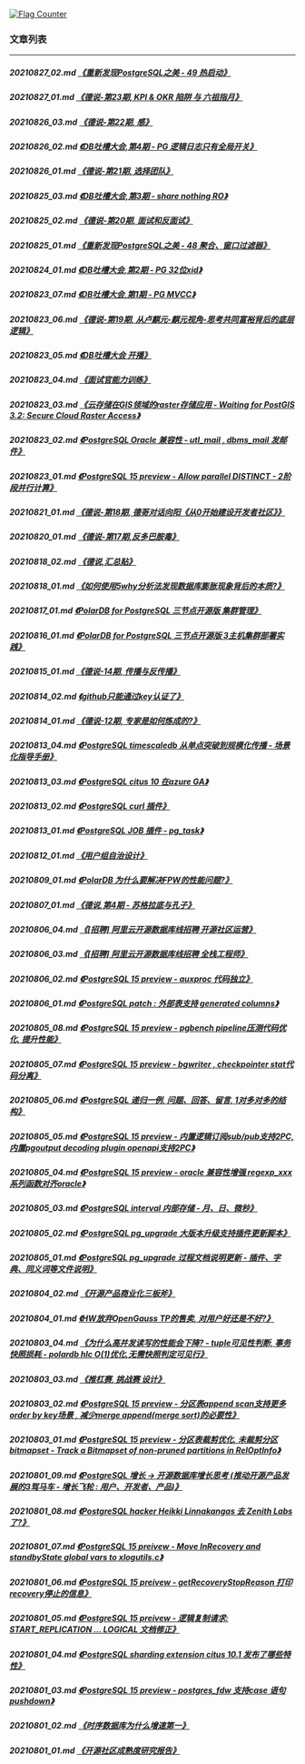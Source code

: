 <a rel="nofollow" href="http://info.flagcounter.com/h9V1"  ><img src="http://s03.flagcounter.com/count/h9V1/bg_FFFFFF/txt_000000/border_CCCCCC/columns_2/maxflags_12/viewers_0/labels_0/pageviews_0/flags_0/"  alt="Flag Counter"  border="0"  ></a>  
  
### 文章列表  
----  
##### 20210827_02.md   [《重新发现PostgreSQL之美 - 49 热启动》](20210827_02.md)  
##### 20210827_01.md   [《德说-第23期, KPI & OKR 陷阱 与 六祖指月》](20210827_01.md)  
##### 20210826_03.md   [《德说-第22期, 感》](20210826_03.md)  
##### 20210826_02.md   [《DB吐槽大会,第4期 - PG 逻辑日志只有全局开关》](20210826_02.md)  
##### 20210826_01.md   [《德说-第21期, 选择团队》](20210826_01.md)  
##### 20210825_03.md   [《DB吐槽大会,第3期 - share nothing RO》](20210825_03.md)  
##### 20210825_02.md   [《德说-第20期, 面试和反面试》](20210825_02.md)  
##### 20210825_01.md   [《重新发现PostgreSQL之美 - 48 聚合、窗口过滤器》](20210825_01.md)  
##### 20210824_01.md   [《DB吐槽大会,第2期 - PG 32位xid》](20210824_01.md)  
##### 20210823_07.md   [《DB吐槽大会,第1期 - PG MVCC》](20210823_07.md)  
##### 20210823_06.md   [《德说-第19期, 从卢麒元-麒元视角-思考共同富裕背后的底层逻辑》](20210823_06.md)  
##### 20210823_05.md   [《DB吐槽大会 开播》](20210823_05.md)  
##### 20210823_04.md   [《面试官能力训练》](20210823_04.md)  
##### 20210823_03.md   [《云存储在GIS领域的raster存储应用 - Waiting for PostGIS 3.2: Secure Cloud Raster Access》](20210823_03.md)  
##### 20210823_02.md   [《PostgreSQL Oracle 兼容性 - utl_mail , dbms_mail 发邮件》](20210823_02.md)  
##### 20210823_01.md   [《PostgreSQL 15 preview - Allow parallel DISTINCT - 2阶段并行计算》](20210823_01.md)  
##### 20210821_01.md   [《德说-第18期, 德哥对话向阳《从0开始建设开发者社区》》](20210821_01.md)  
##### 20210820_01.md   [《德说-第17期,反多巴胺毒》](20210820_01.md)  
##### 20210818_02.md   [《德说,汇总贴》](20210818_02.md)  
##### 20210818_01.md   [《如何使用5why分析法发现数据库膨胀现象背后的本质?》](20210818_01.md)  
##### 20210817_01.md   [《PolarDB for PostgreSQL 三节点开源版 集群管理》](20210817_01.md)  
##### 20210816_01.md   [《PolarDB for PostgreSQL 三节点开源版 3主机集群部署实践》](20210816_01.md)  
##### 20210815_01.md   [《德说-14期, 传播与反传播》](20210815_01.md)  
##### 20210814_02.md   [《github只能通过key认证了》](20210814_02.md)  
##### 20210814_01.md   [《德说-12期, 专家是如何炼成的?》](20210814_01.md)  
##### 20210813_04.md   [《PostgreSQL timescaledb 从单点突破到规模化传播 - 场景化指导手册》](20210813_04.md)  
##### 20210813_03.md   [《PostgreSQL citus 10 在azure GA》](20210813_03.md)  
##### 20210813_02.md   [《PostgreSQL curl 插件》](20210813_02.md)  
##### 20210813_01.md   [《PostgreSQL JOB 插件 - pg_task》](20210813_01.md)  
##### 20210812_01.md   [《用户组自治设计》](20210812_01.md)  
##### 20210809_01.md   [《PolarDB 为什么要解决FPW的性能问题?》](20210809_01.md)  
##### 20210807_01.md   [《德说,第4期 - 苏格拉底与孔子》](20210807_01.md)  
##### 20210806_04.md   [《[招聘] 阿里云开源数据库线招聘 开源社区运营》](20210806_04.md)  
##### 20210806_03.md   [《[招聘] 阿里云开源数据库线招聘 全栈工程师》](20210806_03.md)  
##### 20210806_02.md   [《PostgreSQL 15 preview - auxproc 代码独立》](20210806_02.md)  
##### 20210806_01.md   [《PostgreSQL patch : 外部表支持 generated columns》](20210806_01.md)  
##### 20210805_08.md   [《PostgreSQL 15 preview - pgbench pipeline压测代码优化, 提升性能》](20210805_08.md)  
##### 20210805_07.md   [《PostgreSQL 15 preview - bgwriter , checkpointer stat代码分离》](20210805_07.md)  
##### 20210805_06.md   [《PostgreSQL 递归一例, 问题、回答、留言, 1对多对多的结构》](20210805_06.md)  
##### 20210805_05.md   [《PostgreSQL 15 preview - 内置逻辑订阅sub/pub支持2PC, 内置pgoutput decoding plugin openapi支持2PC》](20210805_05.md)  
##### 20210805_04.md   [《PostgreSQL 15 preview - oracle 兼容性增强 regexp_xxx 系列函数对齐oracle》](20210805_04.md)  
##### 20210805_03.md   [《PostgreSQL interval 内部存储 - 月、日、微秒》](20210805_03.md)  
##### 20210805_02.md   [《PostgreSQL pg_upgrade 大版本升级支持插件更新脚本》](20210805_02.md)  
##### 20210805_01.md   [《PostgreSQL pg_upgrade 过程文档说明更新 - 插件、字典、同义词等文件说明》](20210805_01.md)  
##### 20210804_02.md   [《开源产品商业化三板斧》](20210804_02.md)  
##### 20210804_01.md   [《HW放弃OpenGauss TP的售卖, 对用户好还是不好?》](20210804_01.md)  
##### 20210803_04.md   [《为什么高并发读写的性能会下降?  - tuple可见性判断, 事务快照损耗 - polardb hlc O(1)优化,无需快照判定可见行》](20210803_04.md)  
##### 20210803_03.md   [《推杠赛, 挑战赛 设计》](20210803_03.md)  
##### 20210803_02.md   [《PostgreSQL 15 preview - 分区表append scan支持更多order by key场景 , 减少merge append(merge sort)的必要性》](20210803_02.md)  
##### 20210803_01.md   [《PostgreSQL 15 preview - 分区表裁剪优化, 未裁剪分区bitmapset - Track a Bitmapset of non-pruned partitions in RelOptInfo》](20210803_01.md)  
##### 20210801_09.md   [《PostgreSQL 增长 -> 开源数据库增长思考 (推动开源产品发展的3驾马车 - 增长飞轮 : 用户、开发者、产品)》](20210801_09.md)  
##### 20210801_08.md   [《PostgreSQL hacker Heikki Linnakangas 去 Zenith Labs 了?》](20210801_08.md)  
##### 20210801_07.md   [《PostgreSQL 15 preivew - Move InRecovery and standbyState global vars to xlogutils.c》](20210801_07.md)  
##### 20210801_06.md   [《PostgreSQL 15 preivew - getRecoveryStopReason 打印recovery停止的信息》](20210801_06.md)  
##### 20210801_05.md   [《PostgreSQL 15 preivew - 逻辑复制请求: START_REPLICATION ... LOGICAL 文档修正》](20210801_05.md)  
##### 20210801_04.md   [《PostgreSQL sharding extension citus 10.1 发布了哪些特性》](20210801_04.md)  
##### 20210801_03.md   [《PostgreSQL 15 preview - postgres_fdw 支持case 语句pushdown》](20210801_03.md)  
##### 20210801_02.md   [《时序数据库为什么增速第一》](20210801_02.md)  
##### 20210801_01.md   [《开源社区成熟度研究报告》](20210801_01.md)  
